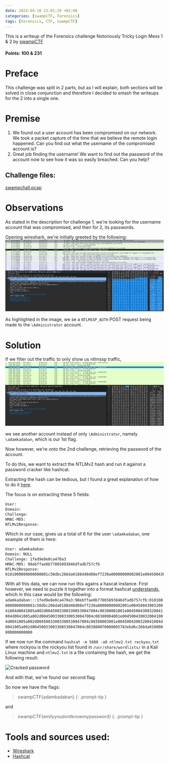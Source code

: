 ```yaml
---
date: 2024-04-10 23:01:29 +02:00
categories: [swampCTF, Forensics]
tags: [Forensics, CTF, swampCTF]
---
```

This is a writeup of the Forensics challenge Notoriously Tricky Login Mess 1 & 2 by [swampCTF](https://swampctf.com/) 
#### Points: 100 & 231
# Preface
This challenge was split in 2 parts, but as I will explain, both sections will be solved in close conjunction and therefore I decided to smash the writeups for the 2 into a single one.

# Premise
1. We found out a user account has been compromised on our network. We took a packet capture of the time that we believe the remote login happened. Can you find out what the username of the compromised account is?
2. Great job finding the username! We want to find out the password of the account now to see how it was so easily breached. Can you help?

## Challenge files:

[swampchall.pcap](https://ctf.swampctf.com/files/f2d361a338fa0068e364427c24512373/swampchall.pcap)

# Observations
As stated in the description for challenge 1, we're looking for the username account that was compromised, and then for 2, its passwords.

Opening wireshark, we're initially greeted by the following:
![Initial wireshark](/assets/images/swampCTF/login/wsrkopen.png)

As highlighted in the image, we se a ```NTLMSSP_AUTH``` POST request being made to the ```\Administrator``` account.

# Solution
If we filter out the traffic to only show us ntlmssp traffic, 
![Initial wireshark](/assets/images/swampCTF/login/win1.png)

we see another account instead of only ```\Administrator```, namely ```\adamkadaban```, which is our 1st flag.

Now however, we're onto the 2nd challenge, retrieving the password of the account.

To do this, we want to extract the NTLMv2 hash and run it against a password cracker like hashcat.

Extracting the hash can be tedious, but I found a great explanation of how to do it [here](https://www.youtube.com/watch?v=lhhlgoMjM7o).

The focus is on extracting these 5 fields:
```
User:
Domain:
Challenge:
HMAC-MD5:
NTLMv2Response:
```
Which in our case, gives us a total of 6 for the user ```\adamkadaban```, one example of them is here:
```
User: adamkadaban
Domain: NULL
Challenge: 1fed9e8e0ca470a3
HMAC-MD5: 98ebffae0b77865893846dfadb757cfb
NTLMv2Response: 0101000000000000801c50dbc266da0188d48d08eff230a80000000002001e0045004300320041004d0041005a002d00450033003300530047004c00380001001e0045004300320041004d0041005a002d00450033003300530047004c00380004001e0045004300320041004d0041005a002d00450033003300530047004c00380003001e0045004300320041004d0041005a002d00450033003300530047004c003800070008005783ebd6c266da010000000000000000
```
With all this data, we can now run this agains a hascat instance.
First however, we need to puzzle it together into a format hashcat [understands](https://hashcat.net/wiki/doku.php?id=example_hashes), which in this case would be the following:
```adamkadaban:::1fed9e8e0ca470a3:98ebffae0b77865893846dfadb757cfb:0101000000000000801c50dbc266da0188d48d08eff230a80000000002001e0045004300320041004d0041005a002d00450033003300530047004c00380001001e0045004300320041004d0041005a002d00450033003300530047004c00380004001e0045004300320041004d0041005a002d00450033003300530047004c00380003001e0045004300320041004d0041005a002d00450033003300530047004c003800070008005783ebd6c266da010000000000000000```

If we now run the command ```hashcat -m 5600 -a0 ntlmv2.txt rockyou.txt``` where rockyou is the rockyou list found in ```/usr/share/wordlists/``` in a Kali Linux machine and ```ntlmv2.txt``` is a file containing the hash, we get the following result:

![Cracked password](/assets/images/swampCTF/login/win2.png)

And with that, we've found our second flag.

So now we have the flags:
> swampCTF{adamkadaban}
{: .prompt-tip }

and
> swampCTF{emilyyoudontknowmypassword}
{: .prompt-tip }

# Tools and sources used:
- [Wireshark](https://www.wireshark.org/)
- [Hashcat](https://hashcat.net/hashcat/)
